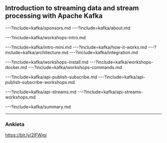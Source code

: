 
## Introduction to streaming data and stream processing with Apache Kafka



---?include=kafka/sponsors.md
---?include=kafka/about.md


---?include=kafka/workshops-intro.md


---?include=kafka/intro-mini.md
---?include=kafka/how-it-works.md
---?include=kafka/architecture.md
---?include=kafka/integration.md

---?include=kafka/workshops-install.md
---?include=kafka/workshops-docker.md
---?include=kafka/workshops-commands.md

---?include=kafka/api-publish-subscribe.md
---?include=kafka/api-publish-subscribe-workshops.md

---?include=kafka/api-streams.md
---?include=kafka/api-streams-workshops.md


---?include=kafka/summary.md


---
### Ankieta
https://bit.ly/2lFWigj